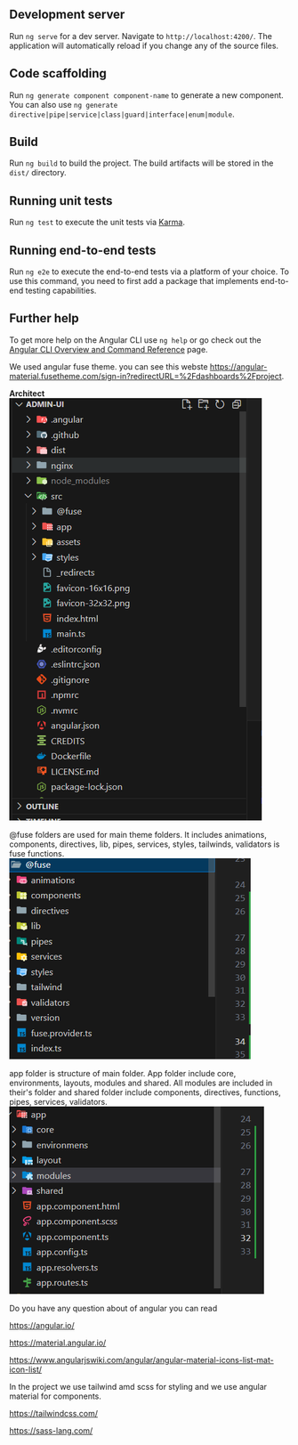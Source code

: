 ## Development server

Run `ng serve` for a dev server. Navigate to `http://localhost:4200/`. The application will automatically reload if you change any of the source files.

## Code scaffolding

Run `ng generate component component-name` to generate a new component. You can also use `ng generate directive|pipe|service|class|guard|interface|enum|module`.

## Build

Run `ng build` to build the project. The build artifacts will be stored in the `dist/` directory.

## Running unit tests

Run `ng test` to execute the unit tests via [Karma](https://karma-runner.github.io).

## Running end-to-end tests

Run `ng e2e` to execute the end-to-end tests via a platform of your choice. To use this command, you need to first add a package that implements end-to-end testing capabilities.

## Further help

To get more help on the Angular CLI use `ng help` or go check out the [Angular CLI Overview and Command Reference](https://angular.io/cli) page.

We used angular fuse theme. you can see this webste https://angular-material.fusetheme.com/sign-in?redirectURL=%2Fdashboards%2Fproject.

**Architect**
![structure](./src/assets/readme/structure.png)

@fuse folders are used for main theme folders. It includes animations, components, directives, lib, pipes, services, styles, tailwinds, validators is fuse functions.
![fuse](./src/assets/readme/fuse.png)

app folder is structure of main folder. App folder include core, environments, layouts, modules and shared. All modules are included in their's folder and shared folder include components, directives, functions, pipes, services, validators.
![app folders](./src/assets/readme/app.png)

Do you  have  any  question about of angular  you can read 

https://angular.io/

https://material.angular.io/

https://www.angularjswiki.com/angular/angular-material-icons-list-mat-icon-list/

In the  project  we  use  tailwind amd  scss  for  styling  and  we  use  angular  material  for  components.

https://tailwindcss.com/

https://sass-lang.com/